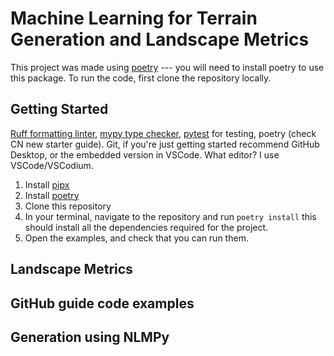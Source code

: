 # Machine Learning for Terrain Generation and Landscape Metrics

This project was made using [poetry]() --- you will need to install poetry to use this package. To run the code, first clone the repository locally.

## Getting Started

[Ruff formatting linter](https://marketplace.visualstudio.com/items?itemName=charliermarsh.ruff), [mypy type checker](https://marketplace.visualstudio.com/items?itemName=ms-python.mypy-type-checker), [pytest](https://docs.pytest.org/en/stable/) for testing, poetry (check CN new starter guide). Git, if you're just getting started recommend GitHub Desktop, or the embedded version in VSCode. What editor? I use VSCode/VSCodium.

1. Install [pipx](https://pipx.pypa.io/stable/installation/)
2. Install [poetry](https://python-poetry.org/docs/)
3. Clone this repository
4. In your terminal, navigate to the repository and run `poetry install` this should install all the dependencies required for the project.
5. Open the examples, and check that you can run them.

## Landscape Metrics

## GitHub guide code examples

## Generation using NLMPy
